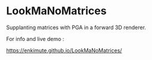 # LookMaNoMatrices
Supplanting matrices with PGA in a forward 3D renderer.

For info and live demo :

https://enkimute.github.io/LookMaNoMatrices/
